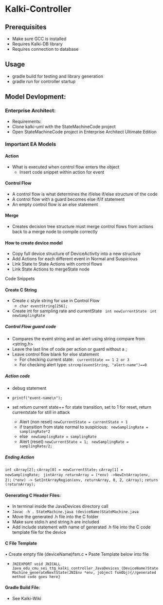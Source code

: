 # Kalki-Controller
 
## Prerequisites
- Make sure GCC is installed
- Requires Kalki-DB library
- Requires connection to database

## Usage
- gradle build for testing and library generation
- gradle run for controller startup

## Model Devlopment:

### Enterprise Architect:
-	Requirements:
-	Clone kalki-uml with the StateMachineCode project
-	Open StateMachineCode project in Enterprise Architect Ultimate Edition

### Important EA Models
#### Action
 - What is executed when control flow enters the object
   - Insert code snippet within action for event
#### Control Flow
 -	A control flow is what determines the if/else if/else structure of the code
 - A control flow with a guard becomes else if/if statement
 - An empty control flow is an else statement

#### Merge
 - Creates decision tree structure must merge control flows from actions back to a merge node to compile correctly
 
#### How to create device model
-	Copy full device structure of DeviceActivity into a new structure
-	Add Actions for each different event in Normal and Suspicious 
-	Link State to State Actions with control flows
-	Link State Actions to mergeState node

Code Snippets

#### Create C String

- Create c style string for use in Control Flow
  - ```char eventString[256];```
- Create int for sampling rate and currentState
``` int newCurrentState```
``` int newSamplingRate```
##### Control Flow guard code

 - Compares the event string and an alert using string compare from <string.h>
 - Leave the last line of code per action or guard without a ; 
 - Leave control flow blank for else statement	
   - For checking current state: 
   ``` currentState == 1 2 or 3```
   - For checking alert type: 
   ```strcmp(eventString, "alert-name")==0```

##### Action code

 - 	debug statement
   - ```printf("event-name\n");```

 - set return current state++ for state transition, set to 1 for reset, return currentstate for still in attack
   - Alert (non reset)
    ```newCurrentState = currentState + 1```	
    - if transition from state normal to suspicious: 
    ``` newSamplingRate = samplingRate*2```
    - else 
    ``` newSamplingRate = samplingRate```
   - Alert (reset)
   ```newCurrentState = 1; ```
   ```newSamplingRate = samplingRate/2;```

##### Ending Action
```int cArray[2];```
```cArray[0] = newCurrentState;```
```cArray[1] = newSamplingRate;```
``` jintArray returnArray = (*env) ->NewIntArray(env, 2);```
```(*env) -> SetIntArrayRegion(env, returnArray, 0, 2, cArray);```
```return (returnArray);```

#### Generating C Header Files:
-	In terminal inside the JavaDevices directory call
  -	```Javac -h . StateMachine.java (deviceName)StateMachine.java ```
- Move the generated .h file into the C folder
- Make sure stdio.h and string.h are included
-	Add include statement with name of generated .h file into the C code template file for the device

#### C File Template
•	Create empty file (deviceName)fsm.c
•	Paste Template below into file
  - `JNIEXPORT void JNICALL Java_edu_cmu_sei_ttg_kalki_controller_JavaDevices_(DeviceName)StateMachine_generateNextState(JNIEnv *env, jobject fsmObj){//generated method code goes here}`
#### Gradle Build File:
-	See Kalki-Wiki
